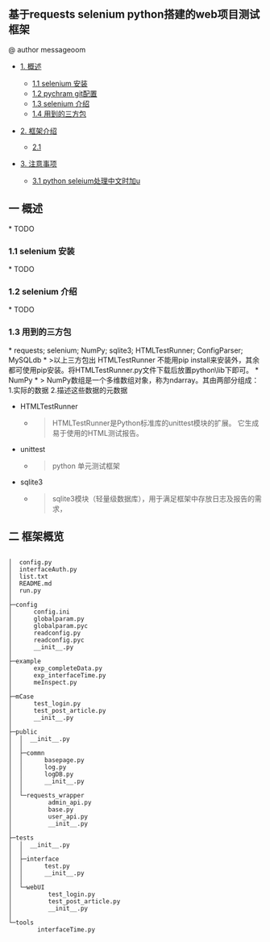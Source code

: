 ## 基于requests selenium python搭建的web项目测试框架
@ author messageoom
* [1. 概述](#1)
    * [1.1 <span >selenium 安装</span>](#1.1)
    * [1.2 <span >pychram git配置 </span>](#1.2)
    * [1.3 <span >selenium 介绍</span>](#1.3)
    * [1.4 <span >用到的三方包</span>](#1.4)

* [2. 框架介绍](#2)
    * [2.1 <span> </span>](#2.1)

* [3. 注意事项](#3)
    * [3.1 <span>python seleium处理中文时加u</span>](#3.1)



<h2 id="1">一 概述</h2>
* TODO

<h3 id="1.1">1.1 selenium 安装</h3>
* TODO

<h3 id="1.2">1.2 selenium 介绍</h3>
* TODO

<h3 id="1.3">1.3 用到的三方包</h3>
* requests; selenium; NumPy; sqlite3; HTMLTestRunner; ConfigParser; MySQLdb
  * >以上三方包出 HTMLTestRunner 不能用pip install来安装外，其余都可使用pip安装。将HTMLTestRunner.py文件下载后放置python\lib下即可。
* NumPy
  * > NumPy数组是一个多维数组对象，称为ndarray。其由两部分组成：1.实际的数据 2.描述这些数据的元数据

* HTMLTestRunner
  * > HTMLTestRunner是Python标准库的unittest模块的扩展。 它生成易于使用的HTML测试报告。
* unittest
  * > python 单元测试框架
* sqlite3
  * > sqlite3模块（轻量级数据库），用于满足框架中存放日志及报告的需求，



<h2 id="1">二 框架概览</h2>

<pre><code>
│  config.py
│  interfaceAuth.py
│  list.txt
│  README.md
│  run.py
│          
├─config
│      config.ini
│      globalparam.py
│      globalparam.pyc
│      readconfig.py
│      readconfig.pyc
│      __init__.py
│      
├─example
│      exp_completeData.py
│      exp_interfaceTime.py
│      meInspect.py
│      
├─mCase
│      test_login.py
│      test_post_article.py
│      __init__.py
│      
├─public
│  │  __init__.py
│  │  
│  ├─commn
│  │      basepage.py
│  │      log.py
│  │      logDB.py
│  │      __init__.py
│  │      
│  └─requests_wrapper
│          admin_api.py
│          base.py
│          user_api.py
│          __init__.py
│          
├─tests
│  │  __init__.py
│  │  
│  ├─interface
│  │      test.py
│  │      __init__.py
│  │      
│  └─webUI
│          test_login.py
│          test_post_article.py
│          __init__.py
│          
└─tools
        interfaceTime.py
</code></pre>
